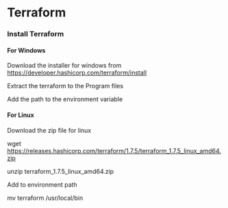 # Terraform

### Install Terraform
#### For Windows
Download the installer for windows from 
https://developer.hashicorp.com/terraform/install

Extract the terraform to the Program files

Add the path to the environment variable

#### For Linux
Download the zip file for linux

wget https://releases.hashicorp.com/terraform/1.7.5/terraform_1.7.5_linux_amd64.zip

unzip terraform_1.7.5_linux_amd64.zip

Add to environment path

mv terraform /usr/local/bin


